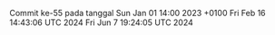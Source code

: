 Commit ke-55 pada tanggal Sun Jan 01 14:00 2023 +0100
Fri Feb 16 14:43:06 UTC 2024
Fri Jun  7 19:24:05 UTC 2024
